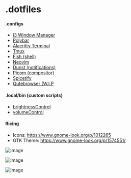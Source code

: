 # .dotfiles

#### .configs

- [i3 Window Manager](https://github.com/JamieBurridge/.dotfiles/tree/main/i3)
- [Polybar](https://github.com/JamieBurridge/.dotfiles/tree/main/polybar)
- [Alacritty Terminal](https://github.com/JamieBurridge/.dotfiles/tree/main/alacritty)
- [Tmux](https://github.com/JamieBurridge/.dotfiles/tree/main/tmux)
- [Fish (shell)](https://github.com/JamieBurridge/.dotfiles/tree/main/fish)
- [Neovim](https://github.com/JamieBurridge/.dotfiles/tree/main/nvim)
- [Dunst (notifications)](https://github.com/JamieBurridge/.dotfiles/tree/main/dunst)
- [Picom (compositor)](https://github.com/JamieBurridge/.dotfiles/tree/main/picom)
- [Spicetify](https://github.com/JamieBurridge/.dotfiles/tree/main/spicetify)
- [Qutebrowser (W.I.P](https://github.com/JamieBurridge/.dotfiles/tree/main/qutebrowser)


#### .local/bin (custom scripts)
- [brightnessControl](https://github.com/JamieBurridge/.dotfiles/blob/main/.local/bin/brightnessControl.sh)
- [volumeControl](https://github.com/JamieBurridge/.dotfiles/blob/main/.local/bin/volumeControl.sh)


#### Ricing

- Icons: https://www.gnome-look.org/p/1012265
- GTK Theme: https://www.gnome-look.org/p/1574551/

![image](https://user-images.githubusercontent.com/80159413/211215623-b3f29170-54a2-4498-bad8-1421ec87a50f.png)

![image](https://user-images.githubusercontent.com/80159413/211215544-2f6ffb84-b41c-4a0c-b9e8-b54f9308f85e.png)

![image](https://user-images.githubusercontent.com/80159413/211215653-b7babb95-6751-45aa-a590-0c90d8a34ff3.png)
